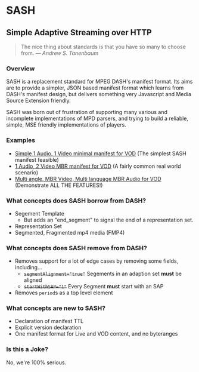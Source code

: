 # SASH
## Simple Adaptive Streaming over HTTP

> The nice thing about standards is that you have so many to choose from. *&mdash; Andrew S. Tanenbaum*

### Overview

SASH is a replacement standard for MPEG DASH's manifest format. Its aims are to provide a simpler, JSON based manifest format which learns from DASH's manifest design, but delivers something very Javascript and Media Source Extension friendly.

SASH was born out of frustration of supporting many various and incomplete implementations of MPD parsers, and trying to build a reliable, simple, MSE friendly implementations of players.

### Examples

* [Simple 1 Audio, 1 Video minimal manifest for VOD](sash-single-audio-single-video-vod-only.json) (The simplest SASH manifest feasible)
* [1 Audio, 2 Video MBR manifest for VOD](sash-mbr-video-single-audio.json) (A fairly common real world scenario)
* [Multi angle, MBR Video, Multi language MBR Audio for VOD](sash-mbr-video-single-audio.json) (Demonstrate ALL THE FEATURES!)

### What concepts does SASH borrow from DASH?

* Segement Template
  * But adds an "end_segment" to signal the end of a representation set.
* Representation Set
* Segmented, Fragmented mp4 media (FMP4)

### What concepts does SASH remove from DASH?

* Removes support for a lot of edge cases by removing some fields, including...
  * ~~`segmentAlignment="true"`~~ Segements in an adaption set **must** be aligned 
  * ~~`startWithSAP="1"`~~ Every Segment **must** start with an SAP
* Removes `period`s as a top level element

### What concepts are new to SASH?

* Declaration of manifest TTL
* Explicit version declaration
* One manifest format for Live and VOD content, and no byteranges

### Is this a Joke?

No, we're 100% serious.
